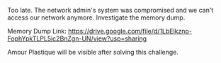 Too late. The network admin's system was compromised and we can't access our network anymore. Investigate the memory dump.

Memory Dump Link: https://drive.google.com/file/d/1LbElkzno-FophYpkTLPL5ic2BnZgn-UN/view?usp=sharing

Amour Plastique will be visible after solving this challenge.
